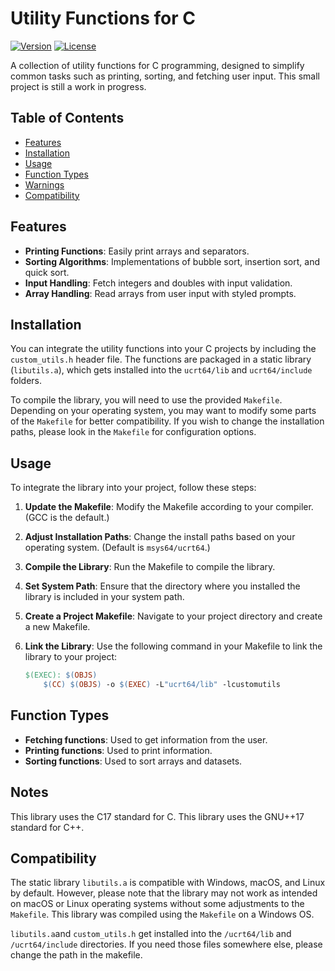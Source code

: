 # Utility Functions for C

[![Version](https://img.shields.io/badge/version-v1.0.3-red.svg)](https://shields.io/)
[![License](https://img.shields.io/badge/license-MIT-brightgreen.svg)](https://choosealicense.com/)

A collection of utility functions for C programming, designed to simplify common tasks such as printing, sorting, and fetching user input. This small project is still a work in progress.

## Table of Contents

- [Features](#features)
- [Installation](#installation)
- [Usage](#usage)
- [Function Types](#function-types)
- [Warnings](#warnings)
- [Compatibility](#compatibility)

## Features

- **Printing Functions**: Easily print arrays and separators.
- **Sorting Algorithms**: Implementations of bubble sort, insertion sort, and quick sort.
- **Input Handling**: Fetch integers and doubles with input validation.
- **Array Handling**: Read arrays from user input with styled prompts.

## Installation

You can integrate the utility functions into your C projects by including the `custom_utils.h` header file. The functions are packaged in a static library (`libutils.a`), which gets installed into the `ucrt64/lib` and `ucrt64/include` folders. 

To compile the library, you will need to use the provided `Makefile`. Depending on your operating system, you may want to modify some parts of the `Makefile` for better compatibility. If you wish to change the installation paths, please look in the `Makefile` for configuration options.

## Usage

To integrate the library into your project, follow these steps:

1. **Update the Makefile**: Modify the Makefile according to your compiler. (GCC is the default.)
2. **Adjust Installation Paths**: Change the install paths based on your operating system. (Default is `msys64/ucrt64`.)
3. **Compile the Library**: Run the Makefile to compile the library.
4. **Set System Path**: Ensure that the directory where you installed the library is included in your system path.
5. **Create a Project Makefile**: Navigate to your project directory and create a new Makefile.
6. **Link the Library**: Use the following command in your Makefile to link the library to your project:

   ```makefile
   $(EXEC): $(OBJS)
       $(CC) $(OBJS) -o $(EXEC) -L"ucrt64/lib" -lcustomutils


## Function Types

- **Fetching functions**: Used to get information from the user.
- **Printing functions**: Used to print information.
- **Sorting functions**: Used to sort arrays and datasets.

## Notes

This library uses the C17 standard for C.
This library uses the GNU++17 standard for C++.

## Compatibility

The static library `libutils.a` is compatible with Windows, macOS, and Linux by default. However, please note that the library may not work as intended on macOS or Linux operating systems without some adjustments to the `Makefile`. This library was compiled using the `Makefile` on a Windows OS.

`libutils.a`and `custom_utils.h` get installed into the `/ucrt64/lib` and `/ucrt64/include` directories.
If you need those files somewhere else, please change the path in the makefile.
